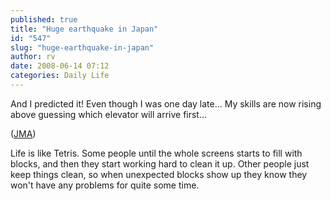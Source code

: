 ```yaml
---
published: true
title: "Huge earthquake in Japan"
id: "547"
slug: "huge-earthquake-in-japan"
author: rv
date: 2008-06-14 07:12
categories: Daily Life
---
```

And I predicted it! Even though I was one day late... My skills are now rising above guessing which elevator will arrive first...

(<a href="http://www.jma.go.jp/en/quake/14084700391.html" target="_blank">JMA</a>)

Life is like Tetris. Some people until the whole screens starts to fill with blocks, and then they start working hard to clean it up. Other people just keep things clean, so when unexpected blocks show up they know they won't have any problems for quite some time.